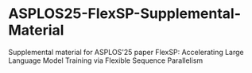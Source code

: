 # ASPLOS25-FlexSP-Supplemental-Material
Supplemental material for ASPLOS'25 paper FlexSP: Accelerating Large Language Model Training via Flexible Sequence Parallelism
